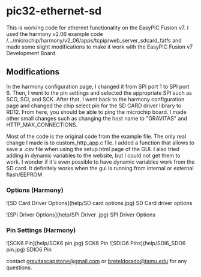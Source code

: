 # pic32-ethernet-sd

This is working code for ethernet functionality on the EasyPIC Fusion v7.
I used the harmony v2.06 example code /.../microchip/harmony/v2_06/apps/tcpip/web_server_sdcard_fatfs and made some slight modifications to make it work with the EasyPIC Fusion v7 Development Board.

## Modifications
In the harmony configuration page, I changed it from SPI port 1 to SPI port 6.
Then, I went to the pin settings and selected the appropriate SPI such as SCO, SCI, and SCK.
After that, I went back to the harmony configuration page and changed the chip select pin for the SD CARD driver library to RD12.
From here, you should be able to ping the microchip board. I made other small changes such as changing the host name to "GRAVITAS" and HTTP_MAX_CONNECTIONS.

Most of the code is the original code from the example file. The only real change I made is to custom_http_app.c file. I added a function that allows to save a .csv file when using the setup.html page of the GUI. I also tried adding in dynamic variables to the website, but I could not get them to work. I wonder if it's even possible to have dynamic variables work from the SD card. It definitely works when the gui is running from internal or external flash/EEPROM


### Options (Harmony)
![SD Card Driver Options](help/SD card options.jpg)
SD Card driver options

![SPI Driver Options](help/SPI Driver .jpg)
SPI Driver Options

### Pin Settings (Harmony)
![SCK6 Pin](help/SCK6 pin.jpg)
SCK6 Pin
![SDIO6 Pins](help/SDI6_SDO6 pin.jpg)
SDIO6 Pin

contact gravitascapstone@gmail.com or breteldorado@tamu.edu for any questions.
